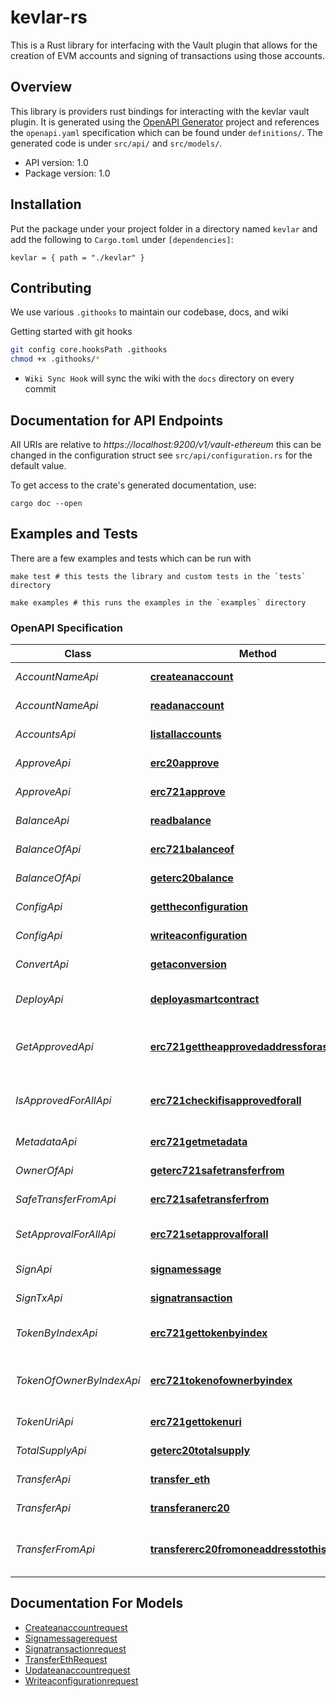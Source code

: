 # kevlar-rs

This is a Rust library for interfacing with the Vault plugin that allows for the creation of EVM accounts and signing of transactions using those accounts.

## Overview

This library is providers rust bindings for interacting with the kevlar vault plugin. It is generated using the [OpenAPI Generator](https://openapi-generator.tech) project and references the `openapi.yaml` specification which can be found under `definitions/`. The generated code is under `src/api/` and `src/models/`.

- API version: 1.0
- Package version: 1.0

## Installation

Put the package under your project folder in a directory named `kevlar` and add the following to `Cargo.toml` under `[dependencies]`:

```
kevlar = { path = "./kevlar" }
```

## Contributing
We use various `.githooks` to maintain our codebase, docs, and wiki

Getting started with git hooks
```bash
git config core.hooksPath .githooks
chmod +x .githooks/*
```

- `Wiki Sync Hook` will sync the wiki with the `docs` directory on every commit

## Documentation for API Endpoints

All URIs are relative to *https://localhost:9200/v1/vault-ethereum* this can be changed in the configuration struct see `src/api/configuration.rs` for the default value.

To get access to the crate's generated documentation, use:

```
cargo doc --open
```

## Examples and Tests 
There are a few examples and tests which can be run with 
```
make test # this tests the library and custom tests in the `tests` directory
```

```
make examples # this runs the examples in the `examples` directory
```

### OpenAPI Specification

Class | Method | HTTP request | Description
------------ | ------------- | ------------- | -------------
*AccountNameApi* | [**createanaccount**](docs/AccountNameApi.md#createanaccount) | **PUT** /accounts/{account-name} | create an account
*AccountNameApi* | [**readanaccount**](docs/AccountNameApi.md#readanaccount) | **GET** /accounts/{account-name} | read an account
*AccountsApi* | [**listallaccounts**](docs/AccountsApi.md#listallaccounts) | **GET** /accounts | list all accounts
*ApproveApi* | [**erc20approve**](docs/ApproveApi.md#erc20approve) | **POST** /accounts/{account-name}/erc20/approve | erc20 approve
*ApproveApi* | [**erc721approve**](docs/ApproveApi.md#erc721approve) | **POST** /accounts/{account-name}/erc721/approve | erc721 approve
*BalanceApi* | [**readbalance**](docs/BalanceApi.md#readbalance) | **GET** /accounts/{account-name}/balance | read balance
*BalanceOfApi* | [**erc721balanceof**](docs/BalanceOfApi.md#erc721balanceof) | **GET** /accounts/{account-name}/erc721/balanceOf | erc721 balance of
*BalanceOfApi* | [**geterc20balance**](docs/BalanceOfApi.md#geterc20balance) | **POST** /accounts/{account-name}/erc20/balanceOf | get erc20 balance
*ConfigApi* | [**gettheconfiguration**](docs/ConfigApi.md#gettheconfiguration) | **GET** /config | get the configuration
*ConfigApi* | [**writeaconfiguration**](docs/ConfigApi.md#writeaconfiguration) | **PUT** /config | write a configuration
*ConvertApi* | [**getaconversion**](docs/ConvertApi.md#getaconversion) | **POST** /convert | get a conversion
*DeployApi* | [**deployasmartcontract**](docs/DeployApi.md#deployasmartcontract) | **GET** /accounts/{account-name}/deploy | deploy a smart contract
*GetApprovedApi* | [**erc721gettheapprovedaddressforasinglenft**](docs/GetApprovedApi.md#erc721gettheapprovedaddressforasinglenft) | **GET** /accounts/{account-name}/erc721/getApproved | erc721 get the approved address for a single nft
*IsApprovedForAllApi* | [**erc721checkifisapprovedforall**](docs/IsApprovedForAllApi.md#erc721checkifisapprovedforall) | **GET** /accounts/{account-name}/erc721/isApprovedForAll | erc721 check if is approved for all
*MetadataApi* | [**erc721getmetadata**](docs/MetadataApi.md#erc721getmetadata) | **GET** /accounts/{account-name}/erc721/metadata | erc721 get metadata
*OwnerOfApi* | [**geterc721safetransferfrom**](docs/OwnerOfApi.md#geterc721safetransferfrom) | **GET** /accounts/{account-name}/erc721/ownerOf | erc721 safe transfer from
*SafeTransferFromApi* | [**erc721safetransferfrom**](docs/SafeTransferFromApi.md#erc721safetransferfrom) | **POST** /accounts/{account-name}/erc721/safeTransferFrom | erc721 safe transfer from
*SetApprovalForAllApi* | [**erc721setapprovalforall**](docs/SetApprovalForAllApi.md#erc721setapprovalforall) | **POST** /accounts/{account-name}/erc721/setApprovalForAll | erc721 set approval for all
*SignApi* | [**signamessage**](docs/SignApi.md#signamessage) | **PUT** /accounts/{account-name}/sign | sign a message
*SignTxApi* | [**signatransaction**](docs/SignTxApi.md#signatransaction) | **PUT** /accounts/{account-name}/sign-tx | sign a transaction
*TokenByIndexApi* | [**erc721gettokenbyindex**](docs/TokenByIndexApi.md#erc721gettokenbyindex) | **GET** /accounts/{account-name}/erc721/tokenByIndex | erc721 get token by index
*TokenOfOwnerByIndexApi* | [**erc721tokenofownerbyindex**](docs/TokenOfOwnerByIndexApi.md#erc721tokenofownerbyindex) | **GET** /accounts/{account-name}/erc721/tokenOfOwnerByIndex | erc721 token of owner by index
*TokenUriApi* | [**erc721gettokenuri**](docs/TokenUriApi.md#erc721gettokenuri) | **GET** /accounts/{account-name}/erc721/tokenURI | erc721 get token uri
*TotalSupplyApi* | [**geterc20totalsupply**](docs/TotalSupplyApi.md#geterc20totalsupply) | **POST** /accounts/{account-name}/erc20/totalSupply | get erc20 total supply
*TransferApi* | [**transfer_eth**](docs/TransferApi.md#transfer_eth) | **PUT** /accounts/{account-name}/transfer | transfer ETH
*TransferApi* | [**transferanerc20**](docs/TransferApi.md#transferanerc20) | **POST** /accounts/{account-name}/erc20/transfer | transfer an erc20
*TransferFromApi* | [**transfererc20fromoneaddresstothis**](docs/TransferFromApi.md#transfererc20fromoneaddresstothis) | **POST** /accounts/{account-name}/erc20/transferFrom | transfer erc20 from one address to this


## Documentation For Models

 - [Createanaccountrequest](docs/Createanaccountrequest.md)
 - [Signamessagerequest](docs/Signamessagerequest.md)
 - [Signatransactionrequest](docs/Signatransactionrequest.md)
 - [TransferEthRequest](docs/TransferEthRequest.md)
 - [Updateanaccountrequest](docs/Updateanaccountrequest.md)
 - [Writeaconfigurationrequest](docs/Writeaconfigurationrequest.md)
